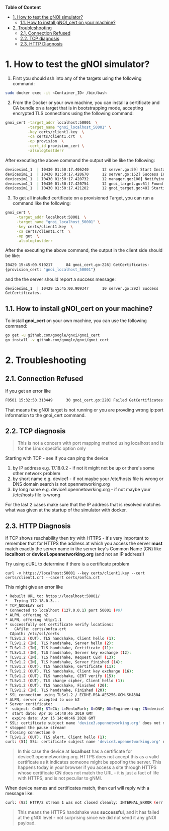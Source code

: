 <!--
SPDX-FileCopyrightText: 2022 2020-present Open Networking Foundation <info@opennetworking.org>

SPDX-License-Identifier: Apache-2.0
-->

**Table of Content**
- [1. How to test the gNOI simulator?](#1-How-to-test-the-gNOI-simulator)
  - [1.1. How to install gNOI_cert on your machine?](#11-How-to-install-gNOIcert-on-your-machine)
- [2. Troubleshooting](#2-Troubleshooting)
  - [2.1. Connection Refused](#21-Connection-Refused)
  - [2.2. TCP diagnosis](#22-TCP-diagnosis)
  - [2.3. HTTP Diagnosis](#23-HTTP-Diagnosis)

# 1. How to test the gNOI simulator? 
1. First you should  ssh into any of the targets using the following command:
```bash
sudo docker exec -it <Container_ID> /bin/bash
```

2. From the Docker or your own machine, you can install  a certificate and CA bundle on a target that is in bootstrapping mode, accepting encrypted TLS connections using the following command:
```bash
gnoi_cert -target_addr localhost:50001  \
          -target_name "gnoi_localhost_50001" \
          -key certs/client1.key  \
          -ca certs/client1.crt  \
          -op provision  \
          -cert_id provision_cert \
          -alsologtostderr
```


After executing the above command the output will be like the following:
```bash
devicesim1_1  | I0430 01:50:17.406240      12 server.go:59] Start Install request.
devicesim1_1  | I0430 01:50:17.420670      12 server.go:152] Success Install request.
devicesim1_1  | I0430 01:50:17.420732      12 manager.go:100] Notifying for: 1 Certificates and 1 CA Certificates.
devicesim1_1  | I0430 01:50:17.420754      12 gnoi_target.go:61] Found Credentials, setting Provisioned state.
devicesim1_1  | I0430 01:50:17.421202      12 gnoi_target.go:48] Starting gNOI server.
```

3. To get all installed certificate on a provisioned Target, you can run a command like the following:
```bash
gnoi_cert \
     -target_addr localhost:50001  \
     -target_name "gnoi_localhost_50001" \
     -key certs/client1.key  \
     -ca certs/client1.crt  \
     -op get  \
     -alsologtostderr
```

After the executing the above command, the output in the client side should be like: 
```bash
I0429 15:45:00.910217      84 gnoi_cert.go:226] GetCertificates:
{provision_cert: "gnoi_localhost_50001"}
```

and the the server should report a success message: 
```
devicesim1_1  | I0429 15:45:00.909347      10 server.go:292] Success GetCertificates.
```

## 1.1. How to install gNOI_cert on your machine? 
To install **gnoi_cert** on your own machine, you can use the following command: 
```bash
go get -u github.com/google/gnxi/gnoi_cert
go install -v github.com/google/gnxi/gnoi_cert
```

# 2. Troubleshooting

## 2.1. Connection Refused
If you get an error like
```bash
F0501 15:32:50.313449      30 gnoi_cert.go:220] Failed GetCertificates:rpc error: code = Unavailable desc = all SubConns are in TransientFailure, latest connection error: connection error: desc = "transport: Error while dialing dial tcp 127.0.0.1:50001: connect: connection refused"
```
That means the gNOI target is not running or you are provding wrong ip:port information to the gnoi_cert command. 


## 2.2. TCP diagnosis
> This is not a concern with port mapping method using localhost and is for 
> the Linux specific option only

Starting with TCP - see if you can ping the device
1. by IP address e.g. 17.18.0.2 - if not it might not be up or there's some
   other network problem
2. by short name e.g. device1 - if not maybe your /etc/hosts file is wrong or
   DNS domain search is not opennetworking.org
3. by long name e.g. device1.opennetowrking.org - if not maybe your /etc/hosts
   file is wrong

For the last 2 cases make sure that the IP address that is resolved matches what
was given at the startup of the simulator with docker.

## 2.3. HTTP Diagnosis
If TCP shows reachability then try with HTTPS - it's very important to remember
that for HTTPS the address at which you access the server **must** match exactly
the server name in the server key's Common Name (CN) like __localhost__ or
__device1.opennetworking.org__ (and not an IP address!)

Try using cURL to determine if there is a certificate problem
```
curl -v https://localhost:50001 --key certs/client1.key --cert certs/client1.crt --cacert certs/onfca.crt
```
This might give an error like
```bash
* Rebuilt URL to: https://localhost:50001/
*   Trying 172.18.0.3...
* TCP_NODELAY set
* Connected to localhost (127.0.0.1) port 50001 (#0)
* ALPN, offering h2
* ALPN, offering http/1.1
* successfully set certificate verify locations:
*   CAfile: certs/onfca.crt
  CApath: /etc/ssl/certs
* TLSv1.2 (OUT), TLS handshake, Client hello (1):
* TLSv1.2 (IN), TLS handshake, Server hello (2):
* TLSv1.2 (IN), TLS handshake, Certificate (11):
* TLSv1.2 (IN), TLS handshake, Server key exchange (12):
* TLSv1.2 (IN), TLS handshake, Request CERT (13):
* TLSv1.2 (IN), TLS handshake, Server finished (14):
* TLSv1.2 (OUT), TLS handshake, Certificate (11):
* TLSv1.2 (OUT), TLS handshake, Client key exchange (16):
* TLSv1.2 (OUT), TLS handshake, CERT verify (15):
* TLSv1.2 (OUT), TLS change cipher, Client hello (1):
* TLSv1.2 (OUT), TLS handshake, Finished (20):
* TLSv1.2 (IN), TLS handshake, Finished (20):
* SSL connection using TLSv1.2 / ECDHE-RSA-AES256-GCM-SHA384
* ALPN, server accepted to use h2
* Server certificate:
*  subject: C=US; ST=CA; L=MenloPark; O=ONF; OU=Engineering; CN=device3.opennetworking.org
*  start date: Apr 16 14:40:46 2019 GMT
*  expire date: Apr 15 14:40:46 2020 GMT
* SSL: certificate subject name 'device3.opennetworking.org' does not match target host name 'localhost'
* stopped the pause stream!
* Closing connection 0
* TLSv1.2 (OUT), TLS alert, Client hello (1):
curl: (51) SSL: certificate subject name 'device3.opennetworking.org' does not match target host name 'localhost'
```

> In this case the device at __localhost__ has a certificate for
> device3.opennetworking.org. HTTPS does not accept this as a valid certificate
> as it indicates someone might be spoofing the server. This happens today in
> your browser if you access a site through HTTPS whose certificate CN does not
> match the URL - it is just a fact of life with HTTPS, and is not peculiar to gNMI.

When device names and certificates match, then curl will reply with a message like:
```bash
curl: (92) HTTP/2 stream 1 was not closed cleanly: INTERNAL_ERROR (err 2)
```

> This means the HTTPS handshake was __successful__, and it has failed at the
> gNOI level - not surprising since we did not send it any gNOI payload.
